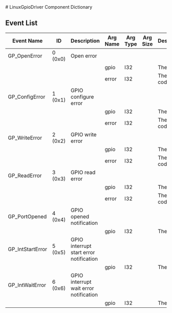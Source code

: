 <title>LinuxGpioDriver Component Dictionary</title>
# LinuxGpioDriver Component Dictionary



## Event List

|Event Name|ID|Description|Arg Name|Arg Type|Arg Size|Description
|---|---|---|---|---|---|---|
|GP_OpenError|0 (0x0)|Open error| | | | |
| | | |gpio|I32||The device|    
| | | |error|I32||The error code|    
|GP_ConfigError|1 (0x1)|GPIO configure error| | | | |
| | | |gpio|I32||The device|    
| | | |error|I32||The error code|    
|GP_WriteError|2 (0x2)|GPIO write error| | | | |
| | | |gpio|I32||The device|    
| | | |error|I32||The error code|    
|GP_ReadError|3 (0x3)|GPIO read error| | | | |
| | | |gpio|I32||The device|    
| | | |error|I32||The error code|    
|GP_PortOpened|4 (0x4)|GPIO opened notification| | | | |
| | | |gpio|I32||The device|    
|GP_IntStartError|5 (0x5)|GPIO interrupt start error notification| | | | |
| | | |gpio|I32||The device|    
|GP_IntWaitError|6 (0x6)|GPIO interrupt wait error notification| | | | |
| | | |gpio|I32||The device|    
